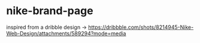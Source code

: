 # nike-brand-page
inspired from a dribble design -> https://dribbble.com/shots/8214945-Nike-Web-Design/attachments/589294?mode=media

